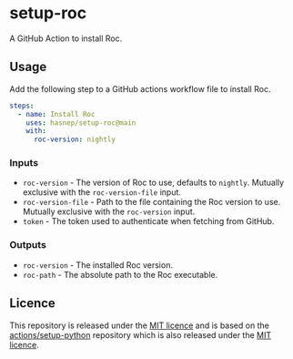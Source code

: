 # setup-roc

A GitHub Action to install Roc.

## Usage

Add the following step to a GitHub actions workflow file to install Roc.

```yaml
steps:
  - name: Install Roc
    uses: hasnep/setup-roc@main
    with:
      roc-version: nightly
```

### Inputs

- `roc-version` - The version of Roc to use, defaults to `nightly`.
  Mutually exclusive with the `roc-version-file` input.
- `roc-version-file` - Path to the file containing the Roc version to use.
  Mutually exclusive with the `roc-version` input.
- `token` - The token used to authenticate when fetching from GitHub.

### Outputs

- `roc-version` - The installed Roc version.
- `roc-path` - The absolute path to the Roc executable.

## Licence

This repository is released under the [MIT licence](./LICENCE) and is based on the [actions/setup-python](https://github.com/actions/setup-python) repository which is also released under the [MIT licence](./LICENCE-actions-setup-python).
